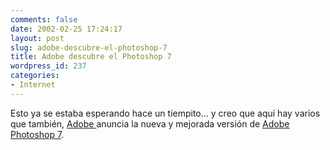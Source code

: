 ```yaml
---
comments: false
date: 2002-02-25 17:24:17
layout: post
slug: adobe-descubre-el-photoshop-7
title: Adobe descubre el Photoshop 7
wordpress_id: 237
categories:
- Internet
---
```


Esto ya se estaba esperando hace un tiempito… y creo que aquí hay varios que también, [Adobe ](http://www.adobe.com)anuncia la nueva y mejorada versión de [Adobe Photoshop 7](http://www.adobe.com/products/photoshop/main.html).




 
